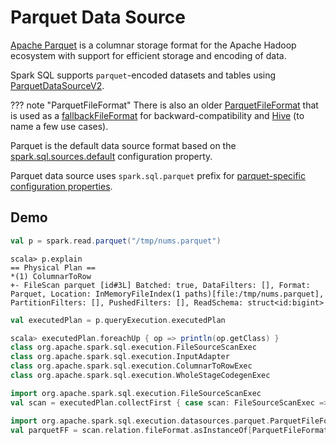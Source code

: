 # Parquet Data Source

[Apache Parquet](http://parquet.apache.org/) is a columnar storage format for the Apache Hadoop ecosystem with support for efficient storage and encoding of data.

Spark SQL supports `parquet`-encoded datasets and tables using [ParquetDataSourceV2](ParquetDataSourceV2.md).

??? note "ParquetFileFormat"
    There is also an older [ParquetFileFormat](ParquetFileFormat.md) that is used as a [fallbackFileFormat](ParquetDataSourceV2.md#fallbackFileFormat) for backward-compatibility and [Hive](../../hive/HiveMetastoreCatalog.md#convert) (to name a few use cases).

Parquet is the default data source format based on the [spark.sql.sources.default](../../configuration-properties.md#spark.sql.sources.default) configuration property.

Parquet data source uses `spark.sql.parquet` prefix for [parquet-specific configuration properties](../../configuration-properties.md).

## Demo

```scala
val p = spark.read.parquet("/tmp/nums.parquet")
```

```text
scala> p.explain
== Physical Plan ==
*(1) ColumnarToRow
+- FileScan parquet [id#3L] Batched: true, DataFilters: [], Format: Parquet, Location: InMemoryFileIndex(1 paths)[file:/tmp/nums.parquet], PartitionFilters: [], PushedFilters: [], ReadSchema: struct<id:bigint>
```

```scala
val executedPlan = p.queryExecution.executedPlan
```

```scala
scala> executedPlan.foreachUp { op => println(op.getClass) }
class org.apache.spark.sql.execution.FileSourceScanExec
class org.apache.spark.sql.execution.InputAdapter
class org.apache.spark.sql.execution.ColumnarToRowExec
class org.apache.spark.sql.execution.WholeStageCodegenExec
```

```scala
import org.apache.spark.sql.execution.FileSourceScanExec
val scan = executedPlan.collectFirst { case scan: FileSourceScanExec => scan }.get

import org.apache.spark.sql.execution.datasources.parquet.ParquetFileFormat
val parquetFF = scan.relation.fileFormat.asInstanceOf[ParquetFileFormat]
```
